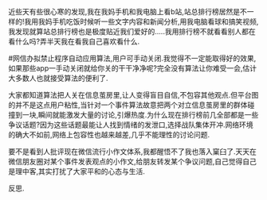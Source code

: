   

近些天有些很心寒的发现,我在我妈手机和我电脑上看b站,站总排行榜居然是不一样的!我用我妈手机吃饭时候听一些文字内容和新闻分析,用我电脑看球和搞笑视频,我发现就算站总排行榜也是极度贴近我们爱好的…..我用排行榜不就看看别人都在看什么吗?弄半天我在看我自己喜欢看什么.

#网信办拟禁止程序自动应用算法,用户可手动关闭.我觉得不一定能取得好的效果,如果那些app一手动关闭就给你关的干干净净呢?完全没有算法让你难受一会,估计大多数人也就接受算法的便利了.

大家都知道算法把人关在信息茧房里,让人变得盲目自信,不包容其他观点.但平台图的并不是这点用户粘性,当针对一个事件算法故意把两个对立信息茧房里的群体碰撞到一块,瞬间就能激发大量的讨论,引爆热度.为什么现在排行榜前几全部都是一些争议话题?因为这些话题最能让人找到情绪的发泄口,选择战队集体开冲.网络环境的确大不如前,网络上包容性也越来越差,几乎不能理性的讨论问题.

要不是看到人批评现在微信流行小作文体系,我都醒悟不了我也落入窠臼了.天天在微信朋友圈对某个事件发表观点的小作文,给朋友转发某个争议问题,自己觉得自己是理中客,其实打扰了大家平和的心态与生活.

反思.